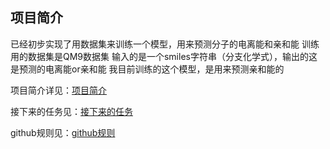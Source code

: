 
## 项目简介
已经初步实现了用数据集来训练一个模型，用来预测分子的电离能和亲和能
训练用的数据集是QM9数据集
输入的是一个smiles字符串（分支化学式），输出的这是预测的电离能or亲和能
我目前训练的这个模型，是用来预测亲和能的

项目简介详见：[项目简介](docs/项目简介.md)

接下来的任务见：[接下来的任务](docs/接下来的任务.md)

github规则见：[github规则](docs/git约定.md)

